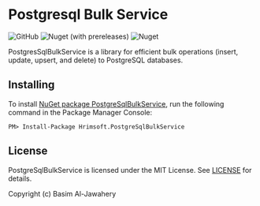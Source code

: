 # Postgresql Bulk Service #
![GitHub](https://img.shields.io/github/license/basim108/sql-bulk-service-postgresql)
![Nuget (with prereleases)](https://img.shields.io/nuget/vpre/Hrimsoft.PostgreSqlBulkService)
![Nuget](https://img.shields.io/nuget/dt/Hrimsoft.PostgreSqlBulkService)

PostgresSqlBulkService is a library for efficient bulk operations (insert, update, upsert, and delete) to PostgreSQL databases.

## Installing ##

To install [NuGet package PostgreSqlBulkService](https://www.nuget.org/packages/Hrimsoft.PostgreSqlBulkService), run the following command in the Package Manager Console:

```
PM> Install-Package Hrimsoft.PostgreSqlBulkService
```

## License ##

PostgreSqlBulkService is licensed under the MIT License. See [LICENSE](LICENSE) for details.

Copyright (c) Basim Al-Jawahery
